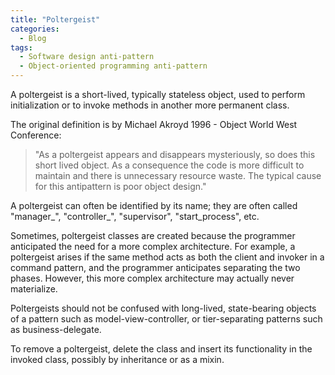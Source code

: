 ```yaml
---
title: "Poltergeist"
categories:
  - Blog
tags:
  - Software design anti-pattern
  - Object-oriented programming anti-pattern
---
```


A poltergeist  is a short-lived, typically stateless object, used to perform initialization or to invoke methods in another more permanent class. 

The original definition is by Michael Akroyd 1996 - Object World West Conference:

>"As a poltergeist appears and disappears mysteriously, so does this short lived object. As a consequence the code is more difficult to maintain and there is unnecessary resource waste. The typical cause for this antipattern is poor object design."

A poltergeist can often be identified by its name; they are often called "manager_", "controller_", "supervisor", "start_process", etc.

Sometimes, poltergeist classes are created because the programmer anticipated the need for a more complex architecture. For example, a poltergeist arises if the same method acts as both the client and invoker in a command pattern, and the programmer anticipates separating the two phases. However, this more complex architecture may actually never materialize.

Poltergeists should not be confused with long-lived, state-bearing objects of a pattern such as model-view-controller, or tier-separating patterns such as business-delegate.

To remove a poltergeist, delete the class and insert its functionality in the invoked class, possibly by inheritance or as a mixin.  